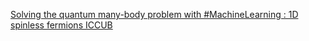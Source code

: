 [Solving the quantum many-body problem with #MachineLearning : 1D spinless fermions   ICCUB](https://qi.tc/qi/112295)